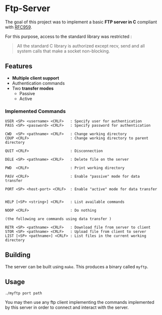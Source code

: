 # Ftp-Server

The goal of this project was to implement a basic **FTP server in C** compliant with [RFC959](https://www.rfc-editor.org/rfc/rfc959).

For this purpose, access to the standard library was restricted :

> All the standard C library is authorized except recv, send and all system calls that make
a socket non-blocking.

## Features

- **Multiple client support**
- Authentication commands
- Two **transfer modes**
    - Passive
    - Active

### Implemented Commands

```
USER <SP> <username> <CRLF>   : Specify user for authentication
PASS <SP> <password> <CRLF>   : Specify password for authentication

CWD  <SP> <pathname> <CRLF>   : Change working directory
CDUP <CRLF>                   : Change working directory to parent directory

QUIT <CRLF>                   : Disconnection

DELE <SP> <pathname> <CRLF>   : Delete file on the server

PWD  <CRLF>                   : Print working directory

PASV <CRLF>                   : Enable "passive" mode for data transfer

PORT <SP> <host-port> <CRLF>  : Enable "active" mode for data transfer


HELP [<SP> <string>] <CRLF>   : List available commands

NOOP <CRLF>                   : Do nothing

(the following are commands using data transfer )

RETR <SP> <pathname> <CRLF>   : Download file from server to client
STOR <SP> <pathname> <CRLF>   : Upload file from client to server
LIST [<SP> <pathname>] <CRLF> : List files in the current working directory
```

## Building

The server can be built using ```make```.
This produces a binary called ```myftp```.

## Usage

```
./myftp port path
```

You may then use any ftp client implementing the commands implemented by this server in order to connect and interact with the server.